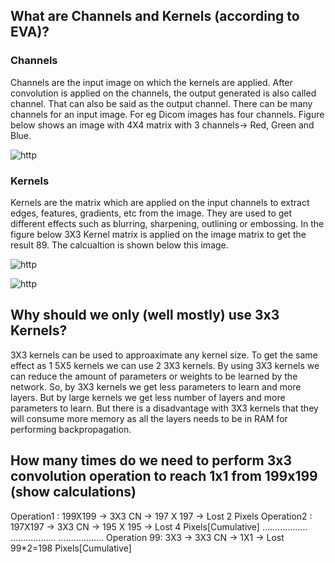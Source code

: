 ## What are Channels and Kernels (according to EVA)?

### Channels
Channels are the input image on which the kernels are applied. After convolution is applied on the channels, the output generated is also called channel. That can also be said as the output channel. There can be many channels for an input image. For eg Dicom images has four channels. Figure below shows an image with 4X4 matrix with 3 channels-> Red, Green and Blue.

![http](http://xrds.acm.org/blog/wp-content/uploads/2016/06/Figure1.png)

### Kernels 

Kernels are the matrix which are applied on the input channels to extract edges, features, gradients, etc from the image. They are used to get different effects such as blurring, sharpening, outlining or embossing.
In the figure below 3X3 Kernel matrix is applied on the image matrix to get the result 89. The calcualtion is shown below this image.

![http](http://machinelearninguru.com/_images/topics/computer_vision/basics/convolution/1.JPG)

![http](http://machinelearninguru.com/_images/topics/computer_vision/basics/convolution/3.JPG)

## Why should we only (well mostly) use 3x3 Kernels?

3X3 kernels can be used to approaximate any kernel size. To get the same effect as 1 5X5 kernels we can use 2 3X3 kernels. By using 3X3 kernels we can reduce the amount of parameters or weights to be learned by the network. So, by 3X3 kernels we get less parameters to learn and more layers. But by large kernels we get less number of layers and more parameters to learn. But there is a disadvantage with 3X3 kernels that they will consume more memory as all the layers needs to be in RAM for performing backpropagation.

## How many times do we need to perform 3x3 convolution operation to reach 1x1 from 199x199 (show calculations)

Operation1 : 199X199 -> 3X3 CN -> 197 X 197 -> Lost 2 Pixels
Operation2 : 197X197 -> 3X3 CN -> 195 X 195 -> Lost 4 Pixels[Cumulative]
..................
..................
..................
Operation 99: 3X3 -> 3X3 CN -> 1X1 -> Lost 99*2=198 Pixels[Cumulative]







